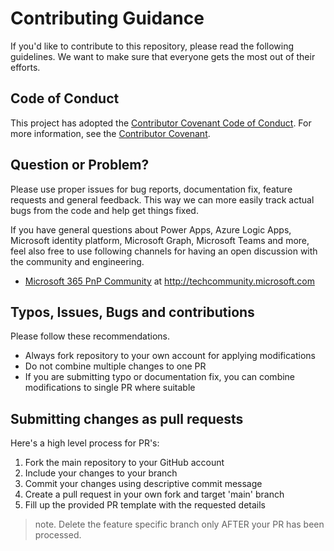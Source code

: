 # Contributing Guidance

If you'd like to contribute to this repository, please read the following guidelines. We want to make sure that everyone gets the most out of their efforts. 

## Code of Conduct

This project has adopted the [Contributor Covenant Code of Conduct](https://github.com/YannickRe/azfunc-managedidentityexamples/blob/main/CODE_OF_CONDUCT.md).
For more information, see the [Contributor Covenant](https://www.contributor-covenant.org/). 

## Question or Problem?

Please use proper issues for bug reports, documentation fix, feature requests and general feedback. This way we can more easily track actual bugs from the code and help get things fixed. 

If you have general questions about Power Apps, Azure Logic Apps, Microsoft identity platform, Microsoft Graph, Microsoft Teams and more, feel also free to use following channels for having an open discussion with the community and engineering. 

* [Microsoft 365 PnP Community](https://techcommunity.microsoft.com/t5/microsoft-365-pnp-blog/bg-p/Microsoft365PnPBlog) at http://techcommunity.microsoft.com

## Typos, Issues, Bugs and contributions

Please follow these recommendations.

* Always fork repository to your own account for applying modifications
* Do not combine multiple changes to one PR
* If you are submitting typo or documentation fix, you can combine modifications to single PR where suitable

## Submitting changes as pull requests

Here's a high level process for PR's:

1. Fork the main repository to your GitHub account
2. Include your changes to your branch
3. Commit your changes using descriptive commit message
4. Create a pull request in your own fork and target 'main' branch
5. Fill up the provided PR template with the requested details

> note. Delete the feature specific branch only AFTER your PR has been processed.
